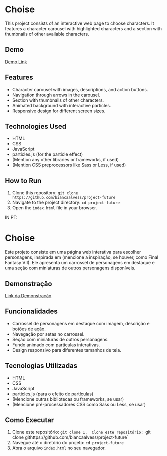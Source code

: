 # Choise

This project consists of an interactive web page to choose characters. It features a character carousel with highlighted characters and a section with thumbnails of other available characters.

## Demo

[Demo Link](https://choise-urs.netlify.app/)

## Features

*   Character carousel with images, descriptions, and action buttons.
*   Navigation through arrows in the carousel.
*   Section with thumbnails of other characters.
*   Animated background with interactive particles.
*   Responsive design for different screen sizes.

## Technologies Used

*   HTML
*   CSS
*   JavaScript
*   particles.js (for the particle effect)
*   (Mention any other libraries or frameworks, if used)
*   (Mention CSS preprocessors like Sass or Less, if used)

## How to Run

1.  Clone this repository: `git clone https://github.com/biancaalvess/project-future`
2.  Navigate to the project directory: `cd project-future`
3.  Open the `index.html` file in your browser.



IN PT:

#  Choise

Este projeto consiste em uma página web interativa para escolher personagens, inspirada em (mencione a inspiração, se houver, como Final Fantasy VII). Ele apresenta um carrossel de personagens em destaque e uma seção com miniaturas de outros personagens disponíveis.

## Demonstração

[Link da Demonstração](https://choise-urs.netlify.app/)

## Funcionalidades

*   Carrossel de personagens em destaque com imagem, descrição e botões de ação.
*   Navegação por setas no carrossel.
*   Seção com miniaturas de outros personagens.
*   Fundo animado com partículas interativas.
*   Design responsivo para diferentes tamanhos de tela.

## Tecnologias Utilizadas

*   HTML
*   CSS
*   JavaScript
*   particles.js (para o efeito de partículas)
*   (Mencione outras bibliotecas ou frameworks, se usar)
*   (Mencione pré-processadores CSS como Sass ou Less, se usar)

## Como Executar

1.  Clone este repositório: `git clone 1.  Clone este repositório: `git clone githttps://github.com/biancaalvess/project-future`
2.  Navegue até o diretório do projeto: `cd project-future`
3.  Abra o arquivo `index.html` no seu navegador.

